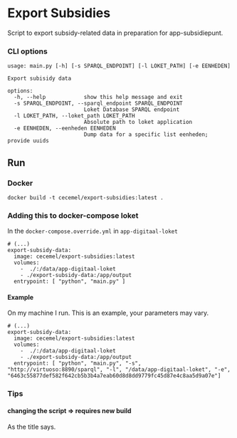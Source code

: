# Export Subsidies
Script to export subsidy-related data in preparation for app-subsidiepunt.
### CLI options
```
usage: main.py [-h] [-s SPARQL_ENDPOINT] [-l LOKET_PATH] [-e EENHEDEN]

Export subisidy data

options:
  -h, --help            show this help message and exit
  -s SPARQL_ENDPOINT, --sparql_endpoint SPARQL_ENDPOINT
                        Loket Database SPARQL endpoint
  -l LOKET_PATH, --loket_path LOKET_PATH
                        Absolute path to loket application
  -e EENHEDEN, --eenheden EENHEDEN
                        Dump data for a specific list eenheden; provide uuids

```
## Run
### Docker
```
docker build -t cecemel/export-subsidies:latest .
```
### Adding this to docker-compose loket
In the `docker-compose.override.yml` in `app-digitaal-loket`
```
# (...)
export-subsidy-data:
  image: cecemel/export-subsidies:latest
  volumes:
    -  ./:/data/app-digitaal-loket
    - ./export-subsidy-data:/app/output
  entrypoint: [ "python", "main.py" ]
```
#### Example
On my machine I run. This is an example, your parameters may vary.
```
# (...)
export-subsidy-data:
  image: cecemel/export-subsidies:latest
  volumes:
    -  ./:/data/app-digitaal-loket
    - ./export-subsidy-data:/app/output
  entrypoint: [ "python", "main.py", "-s", "http://virtuoso:8890/sparql", "-l", "/data/app-digitaal-loket", "-e", "6463c55877def582f642cb5b3b4a7eab60d8d8dd9779fc45d87e4c8aa5d9a07e"]
```
### Tips
#### changing the script => requires new build
As the title says.
